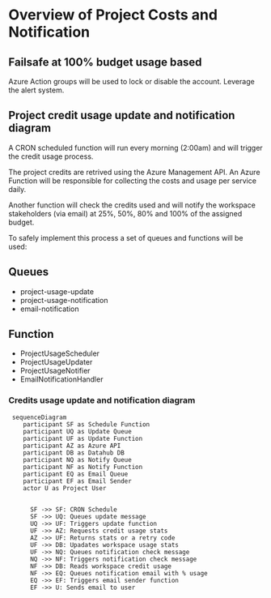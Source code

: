 # Overview of Project Costs and Notification

## Failsafe at 100% budget usage based

Azure Action groups will be used to lock or disable the account. Leverage the alert system.

## Project credit usage update and notification diagram

A CRON scheduled function will run every morning (2:00am) and will trigger the credit usage process.

The project credits are retrived using the Azure Management API. An Azure Function will be responsible for collecting the costs and usage per service daily.

Another function will check the credits used and will notify the workspace stakeholders (via email) at 25%, 50%, 80% and 100% of the assigned budget.

To safely implement this process a set of queues and functions will be used:

## Queues
- project-usage-update
- project-usage-notification
- email-notification

## Function
- ProjectUsageScheduler
- ProjectUsageUpdater
- ProjectUsageNotifier
- EmailNotificationHandler

### Credits usage update and notification diagram

```mermaid
 sequenceDiagram
    participant SF as Schedule Function
    participant UQ as Update Queue
    participant UF as Update Function
    participant AZ as Azure API
    participant DB as Datahub DB
    participant NQ as Notify Queue
    participant NF as Notify Function
    participant EQ as Email Queue
    participant EF as Email Sender
    actor U as Project User


      SF ->> SF: CRON Schedule
      SF ->> UQ: Queues update message
      UQ ->> UF: Triggers update function
      UF ->> AZ: Requests credit usage stats
      AZ ->> UF: Returns stats or a retry code
      UF ->> DB: Upadates workspace usage stats
      UF ->> NQ: Queues notification check message
      NQ ->> NF: Triggers notification check message
      NF ->> DB: Reads workspace credit usage
      NF ->> EQ: Queues notification email with % usage 
      EQ ->> EF: Triggers email sender function
      EF ->> U: Sends email to user
```



